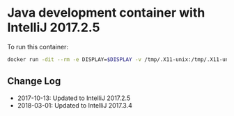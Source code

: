 # Java development container with IntelliJ 2017.2.5

To run this container:

```bash
docker run -dit --rm -e DISPLAY=$DISPLAY -v /tmp/.X11-unix:/tmp/.X11-unix -v <path-to-source-code>:/home/user/code -v <path-to-intellij-config-folder>:/home/user/.IntelliJIdea2017.3 -v <path-to-maven-folder>:/home/user/.m2 -v <path-to-ivy2-folder>:/home/user/.ivy2 --name=idea birchwoodlangham/ubuntu-scala-intellij:2017.3.4
```

## Change Log

- 2017-10-13: Updated to IntelliJ 2017.2.5
- 2018-03-01: Updated to IntelliJ 2017.3.4
